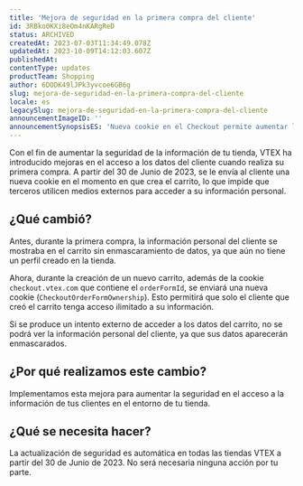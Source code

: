 ```yaml
---
title: 'Mejora de seguridad en la primera compra del cliente'
id: 3RBko0KXi8eOm4nKARgReD
status: ARCHIVED
createdAt: 2023-07-03T11:34:49.078Z
updatedAt: 2023-10-09T14:12:03.607Z
publishedAt: 
contentType: updates
productTeam: Shopping
author: 6DODK49lJPk3yvcoe6GB6g
slug: mejora-de-seguridad-en-la-primera-compra-del-cliente
locale: es
legacySlug: mejora-de-seguridad-en-la-primera-compra-del-cliente
announcementImageID: ''
announcementSynopsisES: 'Nueva cookie en el Checkout permite aumentar la seguridad en tu tienda'
---
```


Con el fin de aumentar la seguridad de la información de tu tienda, VTEX ha introducido mejoras en el acceso a los datos del cliente cuando realiza su primera compra. A partir del 30 de Junio de 2023, se le envía al cliente una nueva cookie en el momento en que crea el carrito, lo que impide que terceros utilicen medios externos para acceder a su información personal.

## ¿Qué cambió?

Antes, durante la primera compra, la información personal del cliente se mostraba en el carrito sin enmascaramiento de datos, ya que aún no tiene un perfil creado en la tienda.

Ahora, durante la creación de un nuevo carrito, además de la cookie `checkout.vtex.com` que contiene el `orderFormId`, se enviará una nueva cookie (`CheckoutOrderFormOwnership`). Esto permitirá que solo el cliente que creó el carrito tenga acceso ilimitado a su información.

Si se produce un intento externo de acceder a los datos del carrito, no se podrá ver la información personal del cliente, ya que sus datos aparecerán enmascarados.

## ¿Por qué realizamos este cambio?

Implementamos esta mejora para aumentar la seguridad en el acceso a la información de tus clientes en el entorno de tu tienda.

## ¿Qué se necesita hacer?

La actualización de seguridad es automática en todas las tiendas VTEX a partir del 30 de Junio de 2023. No será necesaria ninguna acción por tu parte.
